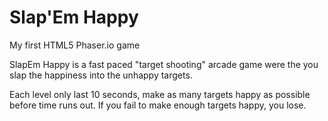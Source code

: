 # Slap'Em Happy
My first HTML5 Phaser.io game

SlapEm Happy is a fast paced "target shooting" arcade game were the you slap the happiness into the unhappy targets.

Each level only last 10 seconds, make as many targets happy as possible before time runs out. If you fail to make enough targets happy, you lose.